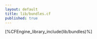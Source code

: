 ```yaml
---
layout: default
title: lib/bundles.cf
published: true
---
```


[%CFEngine_library_include(lib/bundles)%]
